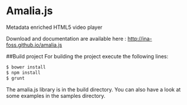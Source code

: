 Amalia.js
==========

Metadata enriched HTML5 video player

Download and documentation are available here : http://ina-foss.github.io/amalia.js


##Build project
For building the project execute the following lines:
```sh
$ bower install
$ npm install
$ grunt
```
The amalia.js library is in the build directory. You can also have a look at some examples in the samples directory.